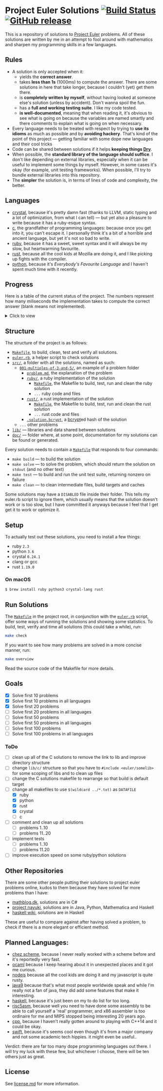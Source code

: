 # Project Euler Solutions [![Build Status](https://travis-ci.org/xfbs/euler.svg?branch=master)](https://travis-ci.org/xfbs/euler) [![GitHub release](https://img.shields.io/github/tag/xfbs/euler.svg)]()

This is a repository of solutions to [Project Euler](https://projecteuler.net/)
problems. All of these solutions are written by me in an attempt to fool around
with mathematics and sharpen my programming skills in a few languages.

## Rules

  - A solution is only accepted when it:
      - yields the **correct answer**.
      - takes **less than 1s** (1000ms) to compute the answer. There are some
        solutions in here that take longer, because I couldn't (yet) get them
        there.
      - is **completely written by myself**, without having looked at someone
        else's solution (unless by accident). Don't wanna spoil the fun.
      - has a **full and working testing suite**. I like my code tested.
      - **is well-documented**, meaning that when reading it, it's obvious to
        see what is going on because the variables are named smartly and there
        comments to explain what is going on when necessary.
  - Every language needs to be treated with respect by trying to **use its
    idioms** as much as possible and by **avoiding hackery**. That's kind of the
    point of this project — getting familiar with some dope new languages and
    their cool tricks
  - Code can be shared between solutions if it helps **keeping things 
    [Dry](http://wiki.c2.com/?DontRepeatYourself)**.
  - When possible, the **standard library of the language should suffice**. I
    don't like depending on external libraries, especially when it can be useful
    to implement some things by myself. However, in some cases it's okay (for 
    example, unit testing frameworks). When possible, I'll try to bundle
    external libraries into this repository.
  - The **simpler** the solution is, in terms of lines of code and complexity,
    the better.

## Languages

  - [crystal](https://crystal-lang.org/), because it's pretty damn fast (thanks
    to LLVM, static typing and a lot of optimization, from what I can tell) — 
    but yet also a pleasure to write because it has a ruby-esque syntax.
  - [c](https://en.wikipedia.org/wiki/C_(programming_language)), the grandfather
    of programming languages: because once you get into it, you can't escape it.
    I personally think it's a bit of a horrible and ancient language, but yet
    it's not so bad to write.
  - [ruby](https://www.ruby-lang.org), because it has a sweet, sweet syntax and
    it will always be my slow, but heartwarming favourite.
  - [rust](https://rust-lang.org), because all the cool kids at Mozilla are
    doing it, and I like picking up fights with the compiler.
  - [python](https://python.org), because it's *Everybody's Favourite Language*
    and I haven't spent much time with it recently.

## Progress

Here is a table of the current status of the project. The numbers represent how
many miliseconds the implementation takes to compute the correct answer (blank
means not implemented). 

<details>
  <summary>Click to view</summary>

| problem | crystal | ruby |   c | rust | python | *avg* |
| ------- | ------- | ---- | --- | ---- | ------ | ----- |
| [`001`](https://projecteuler.net/problem=001) | 20ms | 70ms | 16ms | 14ms | 54ms | 34ms |
| [`002`](https://projecteuler.net/problem=002) | 18ms | 70ms | 16ms | 12ms | 52ms | 33ms |
| [`003`](https://projecteuler.net/problem=003) | 24ms | 86ms | 14ms | 16ms | 58ms | 39ms |
| [`004`](https://projecteuler.net/problem=004) | 80ms | 348ms | 20ms | 22ms | 788ms | 251ms |
| [`005`](https://projecteuler.net/problem=005) | 18ms | 76ms | 14ms | 14ms | 50ms | 34ms |
| [`006`](https://projecteuler.net/problem=006) | 20ms | 74ms | 14ms | 16ms | 56ms | 36ms |
| [`007`](https://projecteuler.net/problem=007) | 24ms | 158ms | 20ms | 22ms | 214ms | 87ms |
| [`008`](https://projecteuler.net/problem=008) | 20ms | 68ms | 16ms | 14ms | 54ms | 34ms |
| [`009`](https://projecteuler.net/problem=009) | 18ms | 70ms | 18ms | 14ms | 90ms | 42ms |
| [`010`](https://projecteuler.net/problem=010) | 456ms | 388ms | 292ms | 30ms | 532ms | 339ms |
| [`011`](https://projecteuler.net/problem=011) | 18ms | 70ms |      | 16ms | 54ms | 39ms |
| [`012`](https://projecteuler.net/problem=012) | 80ms | 680ms | 56ms | 48ms | 1100ms | 392ms |
| [`013`](https://projecteuler.net/problem=013) | 18ms | 74ms | 14ms | 16ms | 50ms | 34ms |
| [`014`](https://projecteuler.net/problem=014) | 570ms | 1482ms | 64ms | 36ms | 2242ms | 878ms |
| [`015`](https://projecteuler.net/problem=015) | 24ms | 72ms | 18ms | 12ms | 54ms | 36ms |
| [`016`](https://projecteuler.net/problem=016) | 16ms | 74ms |      |      | 50ms | 46ms |
| [`017`](https://projecteuler.net/problem=017) | 52ms | 112ms | 12ms |      |      | 58ms |
| [`018`](https://projecteuler.net/problem=018) | 20ms | 68ms | 12ms |      |      | 33ms |
| [`019`](https://projecteuler.net/problem=019) | 18ms | 78ms | 12ms |      |      | 36ms |
| [`020`](https://projecteuler.net/problem=020) | 16ms | 70ms |      |      | 52ms | 46ms |
| [`021`](https://projecteuler.net/problem=021) | 74ms | 486ms | 24ms | 28ms |      | 153ms |
| [`022`](https://projecteuler.net/problem=022) | 34ms | 94ms | 20ms |      |      | 49ms |
| [`023`](https://projecteuler.net/problem=023) | 604ms |      | 164ms |      |      | 384ms |
| [`024`](https://projecteuler.net/problem=024) | 20ms | 70ms |      | 16ms |      | 35ms |
| [`025`](https://projecteuler.net/problem=025) | 18ms | 70ms | 14ms | 16ms | 52ms | 34ms |
| [`026`](https://projecteuler.net/problem=026) | 50ms | 152ms |      |      |      | 101ms |
| [`027`](https://projecteuler.net/problem=027) | 224ms |      | 74ms |      |      | 149ms |
| [`028`](https://projecteuler.net/problem=028) | 16ms | 70ms | 12ms |      |      | 32ms |
| [`029`](https://projecteuler.net/problem=029) | 144ms | 86ms | 10ms |      |      | 80ms |
| [`030`](https://projecteuler.net/problem=030) | 32ms | 94ms | 26ms |      |      | 50ms |
| [`031`](https://projecteuler.net/problem=031) | 42ms | 114ms |      |      |      | 78ms |
| [`032`](https://projecteuler.net/problem=032) | 298ms |      | 740ms |      |      | 519ms |
| [`033`](https://projecteuler.net/problem=033) | 18ms | 78ms |      |      |      | 48ms |
| [`034`](https://projecteuler.net/problem=034) | 60ms | 178ms | 424ms |      |      | 220ms |
| [`035`](https://projecteuler.net/problem=035) | 644ms |      | 142ms |      |      | 393ms |
| [`036`](https://projecteuler.net/problem=036) | 22ms | 76ms | 158ms |      |      | 85ms |
| [`037`](https://projecteuler.net/problem=037) | 180ms |      | 100ms |      |      | 140ms |
| [`038`](https://projecteuler.net/problem=038) | 88ms | 168ms |      |      |      | 128ms |
| [`039`](https://projecteuler.net/problem=039) | 22ms | 104ms |      |      |      | 63ms |
| [`040`](https://projecteuler.net/problem=040) | 14ms | 70ms | 16ms |      |      | 33ms |
| [`041`](https://projecteuler.net/problem=041) | 478ms |      | 204ms |      |      | 341ms |
| [`042`](https://projecteuler.net/problem=042) | 24ms | 80ms |      |      |      | 52ms |
| [`043`](https://projecteuler.net/problem=043) | 18ms | 74ms | 14ms |      |      | 35ms |
| [`044`](https://projecteuler.net/problem=044) |      |      | 40ms |      |      | 40ms |
| [`045`](https://projecteuler.net/problem=045) | 28ms | 88ms | 12ms | 14ms | 112ms | 50ms |
| [`046`](https://projecteuler.net/problem=046) | 34ms |      | 18ms |      |      | 26ms |
| [`048`](https://projecteuler.net/problem=048) | 64ms | 76ms | 18ms |      |      | 52ms |
| [`049`](https://projecteuler.net/problem=049) |      |      | 242ms |      |      | 242ms |
| [`050`](https://projecteuler.net/problem=050) |      |      | 14ms |      |      | 14ms |
| [`052`](https://projecteuler.net/problem=052) | 134ms | 280ms | 58ms |      |      | 157ms |
| *average* | 104ms | 167ms | 79ms | 19ms | 300ms | 133ms |
| *count* | 47 | 40 | 40 | 19 | 19 | 33 |

</details>

## Structure

The structure of the project is as follows:
  - [`Makefile`](Makefile), to build, clean, test and verify all solutions.
  - [`euler.rb`](euler.rb), a helper script to check solutions
  - [`src/`](src/), a folder with all the solutions, named as such:
      - [`001-multiples-of-3-and-5/`](src/001-multiples-of-3-and-5), an example 
        of a problem folder
          - [`problem.md`](src/001-multiples-of-3-and-5/problem.md), the
            explanation of the problem
          - [`ruby/`](src/001-multiples-of-3-and-5/ruby/), a ruby implementation
            of the solution
              - [`Makefile`](src/001-multiples-of-3-and-5/ruby/Makefile), the
                Makefile to build, test, run and clean the ruby solution
              - `...` ruby code and files
          - [`rust/`](src/001-multiples-of-3-and-5/rust), a rust implementation of the solution
              - [`Makefile`](src/001-multiples-of-3-and-5/rust/Makefile), the
                Makefile to build, test, run and clean the rust solution
              - `...` rust code and files
          - [`.solution.bcrypt`](src/001-multiples-of-3-and-5/.solution.bcrypt),
            a [bcrypt](https://en.wikipedia.org/wiki/Bcrypt)ed hash of the
            solution
      - `...` other problems
  - [`lib/`](lib/) — libraries and data shared between solutions
  - [`doc/`](doc/) — folder where, at some point, documentation for my solutions
    can be found or generated.

Every solution needs to contain a
[`Makefile`](src/001-multiples-of-3-and-5/ruby/Makefile) that responds to four
commands:
  - `make build` — to build the solution
  - `make solve` — to solve the problem, which should return the solution on
    `stdout` (and no other text)
  - `make test` — to build and run the unit test suite, returning nonzero on
    failure
  - `make clean` — to clean intermediate files, build targets and caches

Some solutions may have a `DISABLED` file inside their folder. This tells my
euler.rb script to ignore them, which usually means that the solution doesn't
work or is too slow, but I have committed it anyways because I feel that I get
get it to work or optimize it.

## Setup

To actually test out these solutions, you need to install a few things: 

  - ruby `2.3`
  - python `3.6`
  - crystal `0.24.1`
  - clang or gcc
  - rust `1.19.0`

### On macOS

```bash
$ brew install ruby python3 crystal-lang rust
```

## Run Solutions

The [`Makefile`](Makefile) in the project root, in conjunction with the 
[`euler.rb`](euler.rb) script, offer some ways of running the solutions and
showing some statistics. To build, test, verify and time all solutions (this
could take a while), run:

```bash
make check
```

If you want to see how many problems are solved in a more concise manner, run:

```bash
make overview
```

Read the source code of the Makefile for more details.

## Goals

 - [X] Solve first 10 problems
 - [X] Solve first 10 problems in all languages
 - [X] Solve first 20 problems
 - [ ] Solve first 20 problems in all languages
 - [ ] Solve first 50 problems
 - [ ] Solve first 50 problems in all languages
 - [ ] Solve first 100 problems
 - [ ] Solve first 100 problems in all languages

### ToDo

  - [ ] clean up all of the C solutions to remove the link to lib and improve
    directory structure
  - [ ] change `lib/c/` structure so that you have to `#include <euler/somelib>` for
    some scoping of libs and to clean up files
  - [ ] change the C solutions makefile to rearrange so that build is default target
  - [ ] change all makefiles to use `$(wildcard ../*.txt)` as `DATAFILE`
    - [X] ruby
    - [X] python
    - [X] rust
    - [X] crystal
    - [ ] c
  - [ ] comment and clean up all solutions
    - [ ] problems 1..10
    - [ ] problems 11..20
  - [ ] implement tests
    - [ ] problems 1..10
    - [ ] problems 11.20
  - [ ] improve execution speed on some ruby/python solutions

## Other Repositories

There are some other people putting their solutions to project euler problems
online, kudos to them because they have solved far more problems than I have:

  - [mathblog.dk](http://www.mathblog.dk/project-euler-solutions/), solutions
    are in C#
  - [project nayuki](https://www.nayuki.io/page/project-euler-solutions),
    solutions are in Java, Python, Mathematica and Haskell
  - [haskell wiki](https://wiki.haskell.org/Euler_problems), solutions are in
    Haskell

These are useful to compare against after having solved a problem, to check if
there is a more elegant or efficient method.

## Planned Languages:

  - [chez scheme](https://github.com/cisco/ChezScheme), because I never really
    worked with a scheme before and it's reportedly very fast.
  - [ocaml](https://github.com/ocaml/ocaml) because I keep hearing about it in
    unexpected places and it got me curious.
  - [nodejs](https://github.com/nodejs/node) because all the cool kids are doing
    it and my javascript is quite rusty.
  - [java9](https://www.oracle.com/java/java9.html) because that's what most
    people worldwide speak and while I'm really not a fan of java, they did add
    some features that make it interesting.
  - [haskell](https://www.haskell.org), because it's just been on my to do list
    for too long.
  - [risc5asm](https://rv8.io), because well you need to have done some assembly
    to be able to call yourself a 'real' programmer, and x86 assembler is too
    ordinaire for me and MIPS stopped being interesting 20 years ago.
  - [cpp](http://clang.org), because I haven't really gotten around to playing
    with C++14 and it could be okay.
  - [swift](https://github.com/apple/swift), because it's seems cool even though
    it's from a major company and not some academic tech hippies. it might even
    be useful..

Verdict: there are far too many dope programming languages out there. I will try
my luck with these few, but whichever I choose, there will be ten others just as
great.

## License

See [license.md](license.md) for more information. 
